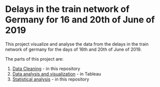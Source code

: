 # Delays in the train network of Germany for 16 and 20th of June of 2019

This project visualize and analyse the data from the delays in the train network of germany for the days of 16th and 20th of June of 2019.

The parts of this project are:

1. [Data Cleaning](https://github.com/krugergui/db_train_dealys/blob/main/data_cleaning.ipynb) - in this repository
2. [Data analysis and visualization](https://public.tableau.com/app/profile/kruger6858/viz/DelaysDBahn2019_06/Summaryandmap) - in Tableau
3. [Statistical analysis](https://github.com/krugergui/db_train_dealys/blob/main/data_analysis.ipynb) - in this repository